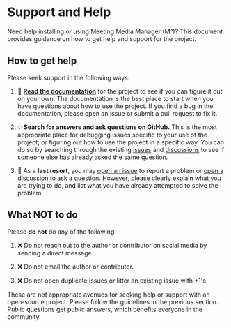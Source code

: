 # Support and Help

Need help installing or using Meeting Media Manager (M³)? This document provides guidance on how to get help and support for the project.

## How to get help

Please seek support in the following ways:

1. :book: [**Read the documentation**](https://sircharlo.github.io/meeting-media-manager/) for the project to see if you can figure it out on your own. The documentation is the best place to start when you have questions about how to use the project. If you find a bug in the documentation, please open an issue or submit a pull request to fix it.

2. :bulb: **Search for answers and ask questions on GitHub.** This is the most appropriate place for debugging issues specific to your use of the project, or figuring out how to use the project in a specific way. You can do so by searching through the existing [issues](https://github.com/sircharlo/meeting-media-manager/issues?q=is%3Aissue) and [discussions](https://github.com/sircharlo/meeting-media-manager/discussions?discussions_q=) to see if someone else has already asked the same question.

3. :memo: As a **last resort**, you may [open an issue](https://github.com/sircharlo/meeting-media-manager/issues/new/choose) to report a problem or [open a discussion](https://github.com/sircharlo/meeting-media-manager/discussions/new/choose) to ask a question. However, please clearly explain what you are trying to do, and list what you have already attempted to solve the problem.

## What NOT to do

Please **do not** do any of the following:

1. :x: Do not reach out to the author or contributor on social media by sending a direct message.

2. :x: Do not email the author or contributor.

3. :x: Do not open duplicate issues or litter an existing issue with +1's.

These are not appropriate avenues for seeking help or support with an open-source project. Please follow the guidelines in the previous section. Public questions get public answers, which benefits everyone in the community.
